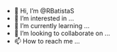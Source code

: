 - 👋 Hi, I’m @RBatistaS
- 👀 I’m interested in ...
- 🌱 I’m currently learning ...
- 💞️ I’m looking to collaborate on ...
- 📫 How to reach me ...

<!---
RBatistaS/RBatistaS is a ✨ special ✨ repository because its `README.md` (this file) appears on your GitHub profile.
You can click the Preview link to take a look at your changes.
--->
